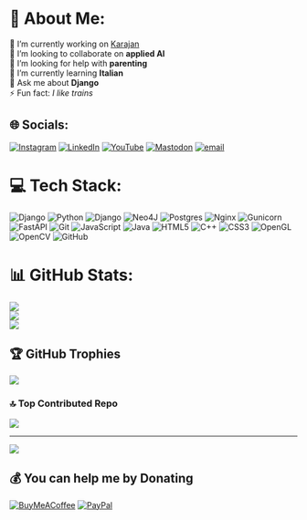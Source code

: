# 💫 About Me:
🔭 I’m currently working on [Karajan](https://github.com/codingjoe/karajan)<br>👯 I’m looking to collaborate on **applied AI**<br>🤝 I’m looking for help with **parenting**<br>🌱 I’m currently learning **Italian**<br>💬 Ask me about **Django**<br>⚡ Fun fact: _I like trains_


## 🌐 Socials:
[![Instagram](https://img.shields.io/badge/Instagram-%23E4405F.svg?logo=Instagram&logoColor=white)](https://instagram.com/johannes_maron) [![LinkedIn](https://img.shields.io/badge/LinkedIn-%230077B5.svg?logo=linkedin&logoColor=white)](https://linkedin.com/in/codingjoe) [![YouTube](https://img.shields.io/badge/YouTube-%23FF0000.svg?logo=YouTube&logoColor=white)](https://youtube.com/@codingjoe) [![Mastodon](https://img.shields.io/badge/-MASTODON-%232B90D9?logo=mastodon&logoColor=white)](https://mastodon.social/@codingjoe@fosstodon.social) [![email](https://img.shields.io/badge/Email-D14836?logo=gmail&logoColor=white)](mailto:johannes@maron.family) 

# 💻 Tech Stack:
![Django](https://img.shields.io/badge/django-%23092E20.svg?style=for-the-badge&logo=django&logoColor=white) ![Python](https://img.shields.io/badge/python-3670A0?style=for-the-badge&logo=python&logoColor=ffdd54) ![Django](https://img.shields.io/badge/django-%23092E20.svg?style=for-the-badge&logo=django&logoColor=white) ![Neo4J](https://img.shields.io/badge/Neo4j-008CC1?style=for-the-badge&logo=neo4j&logoColor=white) ![Postgres](https://img.shields.io/badge/postgres-%23316192.svg?style=for-the-badge&logo=postgresql&logoColor=white) ![Nginx](https://img.shields.io/badge/nginx-%23009639.svg?style=for-the-badge&logo=nginx&logoColor=white) ![Gunicorn](https://img.shields.io/badge/gunicorn-%298729.svg?style=for-the-badge&logo=gunicorn&logoColor=white) ![FastAPI](https://img.shields.io/badge/FastAPI-005571?style=for-the-badge&logo=fastapi) ![Git](https://img.shields.io/badge/git-%23F05033.svg?style=for-the-badge&logo=git&logoColor=white) ![JavaScript](https://img.shields.io/badge/javascript-%23323330.svg?style=for-the-badge&logo=javascript&logoColor=%23F7DF1E) ![Java](https://img.shields.io/badge/java-%23ED8B00.svg?style=for-the-badge&logo=openjdk&logoColor=white) ![HTML5](https://img.shields.io/badge/html5-%23E34F26.svg?style=for-the-badge&logo=html5&logoColor=white) ![C++](https://img.shields.io/badge/c++-%2300599C.svg?style=for-the-badge&logo=c%2B%2B&logoColor=white) ![CSS3](https://img.shields.io/badge/css3-%231572B6.svg?style=for-the-badge&logo=css3&logoColor=white) ![OpenGL](https://img.shields.io/badge/OpenGL-white?logo=OpenGL&style=for-the-badge) ![OpenCV](https://img.shields.io/badge/opencv-%23white.svg?style=for-the-badge&logo=opencv&logoColor=white) ![GitHub](https://img.shields.io/badge/github-%23121011.svg?style=for-the-badge&logo=github&logoColor=white)

# 📊 GitHub Stats:
![](https://github-readme-stats.vercel.app/api?username=codingjoe&hide_border=false&include_all_commits=true)<br/>
![](https://nirzak-streak-stats.vercel.app/?user=codingjoe&hide_border=false)<br/>
![](https://github-readme-stats.vercel.app/api/top-langs/?username=codingjoe&hide_border=false&include_all_commits=true&count_private=true&layout=compact)

## 🏆 GitHub Trophies
![](https://github-profile-trophy.vercel.app/?username=codingjoe&no-frame=false&no-bg=true&margin-w=4)

### 🔝 Top Contributed Repo
![](https://github-contributor-stats.vercel.app/api?username=codingjoe&limit=10&combine_all_yearly_contributions=true)

---
[![](https://visitcount.itsvg.in/api?id=codingjoe&icon=0&color=0)](https://visitcount.itsvg.in)

  ## 💰 You can help me by Donating
  [![BuyMeACoffee](https://img.shields.io/badge/Buy%20Me%20a%20Coffee-ffdd00?style=for-the-badge&logo=buy-me-a-coffee&logoColor=black)](https://buymeacoffee.com/codingjoe) [![PayPal](https://img.shields.io/badge/PayPal-00457C?style=for-the-badge&logo=paypal&logoColor=white)](https://paypal.me/codingjoe) 

  
<!-- Proudly created with GPRM ( https://gprm.itsvg.in ) -->
